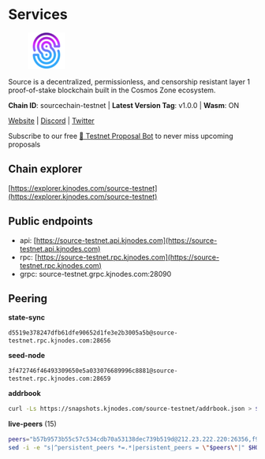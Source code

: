 # Services

<figure><img src="https://raw.githubusercontent.com/kj89/cosmos-images/main/logos/source.png" alt=""><figcaption></figcaption></figure>

Source is a decentralized, permissionless, and censorship resistant layer 1 proof-of-stake blockchain built in the Cosmos Zone ecosystem.

**Chain ID**: sourcechain-testnet | **Latest Version Tag**: v1.0.0 | **Wasm**: ON

[Website](https://www.sourceprotocol.io) | [Discord](https://discord.io/SourceProtocol) | [Twitter](https://www.twitter.com/sourceprotocol_)



Subscribe to our free [🤖 Testnet Proposal Bot](https://t.me/kjnodes_testnet_proposal_bot) to never miss upcoming proposals


## Chain explorer
[https://explorer.kjnodes.com/source-testnet](https://explorer.kjnodes.com/source-testnet)

## Public endpoints

* api: [https://source-testnet.api.kjnodes.com](https://source-testnet.api.kjnodes.com)
* rpc: [https://source-testnet.rpc.kjnodes.com](https://source-testnet.rpc.kjnodes.com)
* grpc: source-testnet.grpc.kjnodes.com:28090

## Peering

**state-sync**

```text
d5519e378247dfb61dfe90652d1fe3e2b3005a5b@source-testnet.rpc.kjnodes.com:28656
```

**seed-node**

```text
3f472746f46493309650e5a033076689996c8881@source-testnet.rpc.kjnodes.com:28659
```

**addrbook**
```bash
curl -Ls https://snapshots.kjnodes.com/source-testnet/addrbook.json > $HOME/.source/config/addrbook.json
```

**live-peers** (15)
```bash
peers="b57b9573b55c57c534cdb70a53138dec739b519d@212.23.222.220:26356,f9c66449320c103f6c33b10f5926b20732a3bd10@194.60.201.69:26656,5755422056c55063f76e4dd0c4245904640ec34b@135.181.149.90:26656,d960215e0788fcfc04b9e2e824e5751bf1efe7fc@65.108.82.152:26656,db69700d8b0c277183ab1ec34d79a083c2578d32@65.21.145.209:26656,473f10defd4c3dda0f87269c686f4f41e32dce4b@109.123.254.100:26656,cac254555deea35a70c821abd7f3e7db47a46d55@65.109.92.241:20056,503ec9be5c5542700b7f93d65dfc68371d38e6e9@16.163.74.176:26656,6d9cac37dfa58b8a13d59c85a8623f87138dd5ce@109.123.254.46:26656,d5519e378247dfb61dfe90652d1fe3e2b3005a5b@65.109.68.190:28656,80d48a1823db3c71f5e5babe89271156af6ceb89@194.163.156.184:26656,cb09ec2e5dc91beaa3d05c79a0a8d6c30fffcc59@65.108.78.101:26656,2c4a32763185e357c4a5e68a465bdc5375c7f413@136.243.88.91:3140,46ae715de3bcf284ff997b841e6e82f279e3654f@154.26.153.179:26656,5fb7f75e3a97fa0f936020b62daf1e67281f7f16@65.109.92.240:20056"
sed -i -e "s|^persistent_peers *=.*|persistent_peers = \"$peers\"|" $HOME/.source/config/config.toml
```
